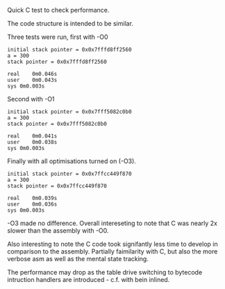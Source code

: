 Quick C test to check performance.

The code structure is intended to be similar.

Three tests were run, first with -O0

    initial stack pointer = 0x0x7fffd8ff2560
    a = 300
    stack pointer = 0x0x7fffd8ff2560

    real	0m0.046s
    user	0m0.043s
    sys	0m0.003s


Second with -O1

    initial stack pointer = 0x0x7fff5082c0b0
    a = 300
    stack pointer = 0x0x7fff5082c0b0

    real	0m0.041s
    user	0m0.038s
    sys	0m0.003s


Finally with all optimisations turned on (-O3).

    initial stack pointer = 0x0x7ffcc449f870
    a = 300
    stack pointer = 0x0x7ffcc449f870

    real	0m0.039s
    user	0m0.036s
    sys	0m0.003s

-O3 made no difference. Overall intereseting to note that C was nearly 2x slower than the assembly with -O0.

Also interesting to note the C code took signifantly less time to develop in comparison to the assembly.
Partially faimilarity with C, but also the more verbose asm as well as the mental state tracking.

The performance may drop as the table drive switching to bytecode intruction handlers are introduced - c.f. with bein inlined.
